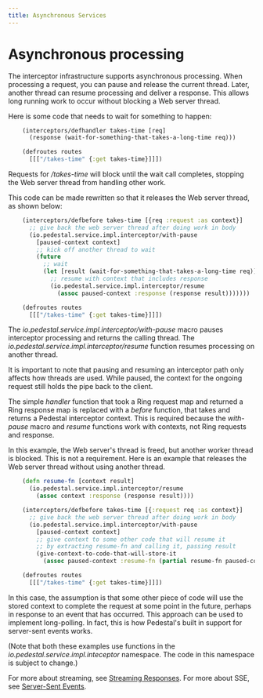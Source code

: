 ```yaml
---
title: Asynchronous Services
---
```


<!--
 Copyright 2013 Relevance, Inc.
 Copyright 2014 Cognitect, Inc.

 The use and distribution terms for this software are covered by the
 Eclipse Public License 1.0 (http://opensource.org/licenses/eclipse-1.0)
 which can be found in the file epl-v10.html at the root of this distribution.

 By using this software in any fashion, you are agreeing to be bound by
 the terms of this license.

 You must not remove this notice, or any other, from this software.
-->

# Asynchronous processing

The interceptor infrastructure supports asynchronous processing. When
processing a request, you can pause and release the current thread.
Later, another thread can resume processing and deliver a response.
This allows long running work to occur without blocking a Web server
thread.

Here is some code that needs to wait for something to happen:

```clj
    (interceptors/defhandler takes-time [req]
      (response (wait-for-something-that-takes-a-long-time req)))

    (defroutes routes
      [[["/takes-time" {:get takes-time}]]])
```

Requests for _/takes-time_ will block until the wait call completes,
stopping the Web server thread from handling other work.

This code can be made rewritten so that it releases the Web server
thread, as shown below:

```clj
    (interceptors/defbefore takes-time [{req :request :as context}]
      ;; give back the web server thread after doing work in body
      (io.pedestal.service.impl.interceptor/with-pause
        [paused-context context]
        ;; kick off another thread to wait
        (future
          ;; wait
          (let [result (wait-for-something-that-takes-a-long-time req)]
            ;; resume with context that includes response
            (io.pedestal.service.impl.interceptor/resume
              (assoc paused-context :response (response result)))))))

    (defroutes routes
      [[["/takes-time" {:get takes-time}]]])
```

The _io.pedestal.service.impl.interceptor/with-pause_ macro pauses interceptor
processing and returns the calling thread. The
_io.pedestal.service.impl.interceptor/resume_ function resumes processing
on another thread.

It is important to note that pausing and resuming an interceptor path
only affects how threads are used. While paused, the context for the
ongoing request still holds the pipe back to the client.

The simple _handler_ function that took a Ring request map and
returned a Ring response map is replaced with a _before_ function,
that takes and returns a Pedestal interceptor context. This is
required because the _with-pause_ macro and _resume_ functions work
with contexts, not Ring requests and response.

In this example, the Web server's thread is freed, but another worker
thread is blocked. This is not a requirement. Here is an example that
releases the Web server thread without using another thread.

```clj
    (defn resume-fn [context result]
      (io.pedestal.service.impl.interceptor/resume
        (assoc context :response (response result))))

    (interceptors/defbefore takes-time [{:request req :as context}]
      ;; give back the web server thread after doing work in body
      (io.pedestal.service.impl.interceptor/with-pause
        [paused-context context]
        ;; give context to some other code that will resume it
        ;; by extracting resume-fn and calling it, passing result
        (give-context-to-code-that-will-store-it
          (assoc paused-context :resume-fn (partial resume-fn paused-context)))))

    (defroutes routes
      [[["/takes-time" {:get takes-time}]]])
```

In this case, the assumption is that some other piece of code will use
the stored context to complete the request at some point in the
future, perhaps in response to an event that has occurred. This
approach can be used to implement long-polling. In fact, this is how
Pedestal's built in support for server-sent events works.

(Note that both these examples use functions in the
_io.pedestal.service.impl.inteceptor_ namespace. The code in this
namespace is subject to change.)

For more about streaming, see [Streaming Responses](/documentation/service-streaming). For more
about SSE, see [Server-Sent Events](/documentation/service-sse).

